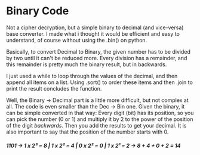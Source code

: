 # Binary Code

Not a cipher decryption, but a simple binary to decimal (and vice-versa) base converter. I made what i thought it would be efficient and easy to understand, of course without 
using the .bin() on python.


Basically, to convert Decimal to Binary, the given number has to be divided by two until it can't be reduced more. Every division has a remainder, and this remainder is pretty
much the binary result, but in backwards.

I just used a while to loop through the values of the decimal, and then append all items on a list. Using .sort() to order these items and then
.join to print the result concludes the function. 



Well, the Binary → Decimal part is a little more difficult, but not complex at all. The code is even smaller than the Dec → Bin one. Given the binary, it can be simple converted
in that way:
Every digit (bit) has its position, so you can pick the number (0 or 1) and multiply it by 2 to the power of the position of the digit _backwards_. Then you add the results to get your decimal. It is also important to say that the position of the number starts with 0.

##### 1101 → 1 x 2³ = 8  |  1 x 2² = 4  |  0 x 2² = 0  |  1 x 2¹ = 2  → 8 + 4 + 0 + 2 = *14*

